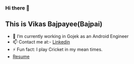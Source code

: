 ### Hi there 👋
## This is Vikas Bajpayee(Bajpai)
- 🔭 I’m currently working in Gojek as an Android Engineer
- 📫 Contact me at:- <a href = "https://www.linkedin.com/in/vikas-bajpayee-4a17aa106/">Linkedin</a>
- ⚡ Fun fact: I play Cricket in my mean times.
-   <a href = "https://docs.google.com/document/d/1dvej07b8zJ8jMeZD1vBJWkGWKm0EDLfDSmk7SJrrvFc"> Resume </a>

